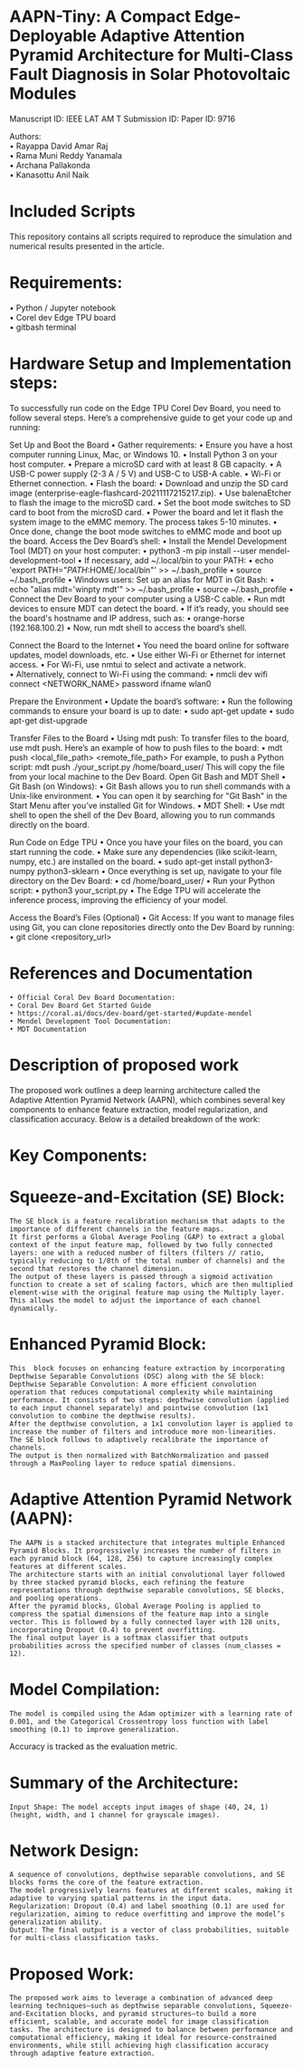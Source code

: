 AAPN-Tiny: A Compact Edge-Deployable Adaptive Attention Pyramid Architecture for Multi-Class Fault Diagnosis in Solar Photovoltaic Modules
=
Manuscript ID: IEEE LAT AM T Submission ID: Paper ID: 9716


Authors: <br>
•	Rayappa David Amar Raj  <br>
•	Rama Muni Reddy Yanamala  <br>
•	Archana Pallakonda <br>
•	Kanasottu Anil Naik <br>

Included Scripts
=
This repository contains all scripts required to reproduce the simulation and numerical results presented in the article. <br>



Requirements:
=
•	Python / Jupyter notebook <br>
•	Corel dev Edge TPU board <br>
•	gitbash terminal <br>


Hardware Setup and Implementation steps:
=
To successfully run code on the Edge TPU Corel Dev Board, you need to follow several steps. Here’s a comprehensive guide to get your code up and running:

Set Up and Boot the Board 
• Gather requirements: 
• Ensure you have a host computer running Linux, Mac, or Windows 10. 
• Install Python 3 on your host computer. 
• Prepare a microSD card with at least 8 GB capacity. 
• A USB-C power supply (2-3 A / 5 V) and USB-C to USB-A cable. 
• Wi-Fi or Ethernet connection. 
• Flash the board: 
• Download and unzip the SD card image (enterprise-eagle-flashcard-20211117215217.zip). 
• Use balenaEtcher to flash the image to the microSD card. 
• Set the boot mode switches to SD card to boot from the microSD card. 
• Power the board and let it flash the system image to the eMMC memory. The process takes 5-10 minutes. 
• Once done, change the boot mode switches to eMMC mode and boot up the board. 
Access the Dev Board’s shell: 
    • Install the Mendel Development Tool (MDT) on your host computer: 
    • python3 -m pip install --user mendel-development-tool 
    • If necessary, add ~/.local/bin to your PATH: 
    • echo 'export PATH="$PATH:$HOME/.local/bin"' >> ~/.bash_profile 
    • source ~/.bash_profile 
    • Windows users: Set up an alias for MDT in Git Bash: 
    • echo "alias mdt='winpty mdt'" >> ~/.bash_profile 
    • source ~/.bash_profile 
    • Connect the Dev Board to your computer using a USB-C cable. 
    • Run mdt devices to ensure MDT can detect the board. 
    • If it’s ready, you should see the board's hostname and IP address, such as: 
    • orange-horse (192.168.100.2) 
    • Now, run mdt shell to access the board’s shell.

Connect the Board to the Internet 
    • You need the board online for software updates, model downloads, etc. 
    • Use either Wi-Fi or Ethernet for internet access. 
    • For Wi-Fi, use nmtui to select and activate a network.   
    • Alternatively, connect to Wi-Fi using the command: 
    • nmcli dev wifi connect <NETWORK_NAME> password ifname wlan0

Prepare the Environment 
    • Update the board’s software: 
    • Run the following commands to ensure your board is up to date: 
    • sudo apt-get update 
    • sudo apt-get dist-upgrade

Transfer Files to the Board 
    • Using mdt push: To transfer files to the board, use mdt push. Here’s an example of how to push files to the board: 
    • mdt push <local_file_path> <remote_file_path> For example, to push a Python script: mdt push ./your_script.py /home/board_user/ This will copy the file from your local machine to the Dev Board.
    Open Git Bash and MDT Shell 
        • Git Bash (on Windows): 
        • Git Bash allows you to run shell commands with a Unix-like environment. 
        • You can open it by searching for "Git Bash" in the Start Menu after you’ve installed Git for Windows. 
        • MDT Shell: 
        • Use mdt shell to open the shell of the Dev Board, allowing you to run commands directly on the board.

Run Code on Edge TPU 
    • Once you have your files on the board, you can start running the code. 
    • Make sure any dependencies (like scikit-learn, numpy, etc.) are installed on the board. 
    • sudo apt-get install python3-numpy python3-sklearn 
    • Once everything is set up, navigate to your file directory on the Dev Board: 
    • cd /home/board_user/ • Run your Python script: 
    • python3 your_script.py 
    • The Edge TPU will accelerate the inference process, improving the efficiency of your model.

Access the Board’s Files (Optional) 
    • Git Access: If you want to manage files using Git, you can clone repositories directly onto the Dev Board by running: 
    • git clone <repository_url>

References and Documentation 
=
    • Official Coral Dev Board Documentation: 
    • Coral Dev Board Get Started Guide 
    • https://coral.ai/docs/dev-board/get-started/#update-mendel 
    • Mendel Development Tool Documentation: 
    • MDT Documentation

Description of proposed work
=
The proposed work outlines a deep learning architecture called the Adaptive Attention Pyramid Network (AAPN), which combines several key components to enhance feature extraction, model regularization, and classification accuracy. Below is a detailed breakdown of the work:

Key Components:
=

Squeeze-and-Excitation (SE) Block:
=

    The SE block is a feature recalibration mechanism that adapts to the importance of different channels in the feature maps.
    It first performs a Global Average Pooling (GAP) to extract a global context of the input feature map, followed by two fully connected layers: one with a reduced number of filters (filters // ratio, typically reducing to 1/8th of the total number of channels) and the second that restores the channel dimension.
    The output of these layers is passed through a sigmoid activation function to create a set of scaling factors, which are then multiplied element-wise with the original feature map using the Multiply layer. This allows the model to adjust the importance of each channel dynamically.

Enhanced Pyramid Block:
=

    This  block focuses on enhancing feature extraction by incorporating Depthwise Separable Convolutions (DSC) along with the SE block:
    Depthwise Separable Convolution: A more efficient convolution operation that reduces computational complexity while maintaining performance. It consists of two steps: depthwise convolution (applied to each input channel separately) and pointwise convolution (1x1 convolution to combine the depthwise results).
    After the depthwise convolution, a 1x1 convolution layer is applied to increase the number of filters and introduce more non-linearities.
    The SE block follows to adaptively recalibrate the importance of channels.
    The output is then normalized with BatchNormalization and passed through a MaxPooling layer to reduce spatial dimensions.

Adaptive Attention Pyramid Network (AAPN):
=

    The AAPN is a stacked architecture that integrates multiple Enhanced Pyramid Blocks. It progressively increases the number of filters in each pyramid block (64, 128, 256) to capture increasingly complex features at different scales.
    The architecture starts with an initial convolutional layer followed by three stacked pyramid blocks, each refining the feature representations through depthwise separable convolutions, SE blocks, and pooling operations.
    After the pyramid blocks, Global Average Pooling is applied to compress the spatial dimensions of the feature map into a single vector. This is followed by a fully connected layer with 128 units, incorporating Dropout (0.4) to prevent overfitting.
    The final output layer is a softmax classifier that outputs probabilities across the specified number of classes (num_classes = 12).

Model Compilation:
=

    The model is compiled using the Adam optimizer with a learning rate of 0.001, and the Categorical Crossentropy loss function with label smoothing (0.1) to improve generalization.
Accuracy is tracked as the evaluation metric.

Summary of the Architecture:
=

    Input Shape: The model accepts input images of shape (40, 24, 1) (height, width, and 1 channel for grayscale images).

Network Design:
=

    A sequence of convolutions, depthwise separable convolutions, and SE blocks forms the core of the feature extraction.
    The model progressively learns features at different scales, making it adaptive to varying spatial patterns in the input data.
    Regularization: Dropout (0.4) and label smoothing (0.1) are used for regularization, aiming to reduce overfitting and improve the model’s generalization ability.
    Output: The final output is a vector of class probabilities, suitable for multi-class classification tasks.

Proposed Work:
=

    The proposed work aims to leverage a combination of advanced deep learning techniques—such as depthwise separable convolutions, Squeeze-and-Excitation blocks, and pyramid structures—to build a more efficient, scalable, and accurate model for image classification tasks. The architecture is designed to balance between performance and computational efficiency, making it ideal for resource-constrained environments, while still achieving high classification accuracy through adaptive feature extraction.
